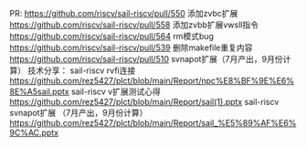 PR:
  https://github.com/riscv/sail-riscv/pull/550 添加zvbc扩展
  https://github.com/riscv/sail-riscv/pull/558 添加zvbb扩展vwsll指令
  https://github.com/riscv/sail-riscv/pull/564 rm模式bug
  https://github.com/riscv/sail-riscv/pull/539 删除makefile重复内容
  https://github.com/riscv/sail-riscv/pull/510 svnapot扩展（7月产出，9月份计算）
技术分享：
  sail-riscv rvfi连接 https://github.com/rez5427/plct/blob/main/Report/npc%E8%BF%9E%E6%8E%A5sail.pptx
  sail-riscv v扩展测试心得 https://github.com/rez5427/plct/blob/main/Report/sail(1).pptx
  sail-riscv svnapot扩展 （7月产出，9月份计算）https://github.com/rez5427/plct/blob/main/Report/sail_%E5%89%AF%E6%9C%AC.pptx
